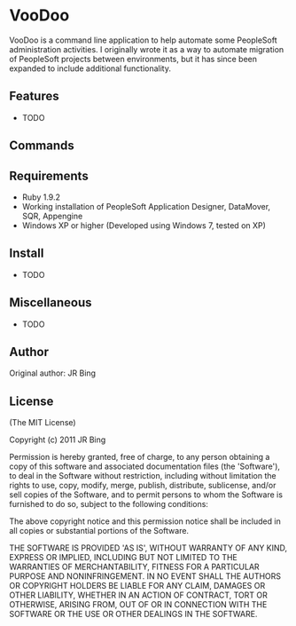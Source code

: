 VooDoo
===========

VooDoo is a command line application to help automate some PeopleSoft administration activities.  I originally wrote it as a way to automate migration of PeopleSoft projects between environments, but it has since been expanded to include additional functionality. 

Features
--------

* TODO

Commands
--------

Requirements
------------

* Ruby 1.9.2
* Working installation of PeopleSoft Application Designer, DataMover, SQR, Appengine
* Windows XP or higher (Developed using Windows 7, tested on XP)

Install
-------

* TODO

Miscellaneous
-------------

* TODO

Author
------

Original author: JR Bing


License
-------

(The MIT License) 

Copyright (c) 2011 JR Bing

Permission is hereby granted, free of charge, to any person obtaining
a copy of this software and associated documentation files (the
'Software'), to deal in the Software without restriction, including
without limitation the rights to use, copy, modify, merge, publish,
distribute, sublicense, and/or sell copies of the Software, and to
permit persons to whom the Software is furnished to do so, subject to
the following conditions:

The above copyright notice and this permission notice shall be
included in all copies or substantial portions of the Software.

THE SOFTWARE IS PROVIDED 'AS IS', WITHOUT WARRANTY OF ANY KIND,
EXPRESS OR IMPLIED, INCLUDING BUT NOT LIMITED TO THE WARRANTIES OF
MERCHANTABILITY, FITNESS FOR A PARTICULAR PURPOSE AND NONINFRINGEMENT.
IN NO EVENT SHALL THE AUTHORS OR COPYRIGHT HOLDERS BE LIABLE FOR ANY
CLAIM, DAMAGES OR OTHER LIABILITY, WHETHER IN AN ACTION OF CONTRACT,
TORT OR OTHERWISE, ARISING FROM, OUT OF OR IN CONNECTION WITH THE
SOFTWARE OR THE USE OR OTHER DEALINGS IN THE SOFTWARE.

